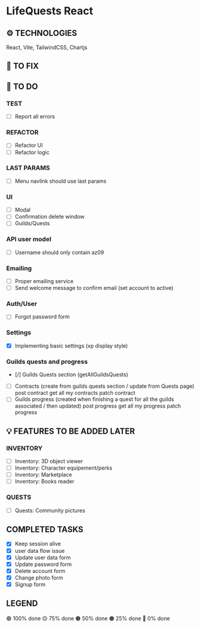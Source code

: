 # LifeQuests React

<!-- ///////////////////////////////////////////////////////////////////////////////////////  
TECHNOLOGIES USED
//////////////////////////////////////////////////////////////////////////////////////// -->
## ⚙️ TECHNOLOGIES
React, Vite, TailwindCSS, Chartjs

<!-- ///////////////////////////////////////////////////////////////////////////////////////  
FIX BUGS ETC.
//////////////////////////////////////////////////////////////////////////////////////// -->
## 🔧 TO FIX

<!-- ///////////////////////////////////////////////////////////////////////////////////////  
TO DO
//////////////////////////////////////////////////////////////////////////////////////// -->
## 🔳 TO DO
<!-- /////////////////////////////////////////  
TEST
////////////////////////////////////////// -->
### TEST
- [ ] Report all errors

<!-- /////////////////////////////////////////  
REFACTOR
////////////////////////////////////////// -->
### REFACTOR
- [ ] Refactor UI
- [ ] Refactor logic

<!-- /////////////////////////////////////////  
NAVIGATION
////////////////////////////////////////// -->
### LAST PARAMS
- [ ] Menu navlink should use last params

<!-- /////////////////////////////////////////  
UI
////////////////////////////////////////// -->
### UI
- [ ] Modal
- [ ] Confirmation delete window
- [ ] Guilds/Quests

<!-- /////////////////////////////////////////  
API
////////////////////////////////////////// -->
### API user model
- [ ] Username should only contain az09

### Emailing
- [ ] Proper emailing service
- [ ] Send welcome message to confirm email (set account to active)

<!-- /////////////////////////////////////////  
FEATURES
////////////////////////////////////////// -->
### Auth/User
- [ ] Forgot password form

### Settings
- [x] Implementing basic settings (xp display style)

### Guilds quests and progress
- [/] Guilds Quests section (getAllGuildsQuests)
- [ ] Contracts (create from guilds quests section / update from Quests page)
    post contract
    get all my contracts
    patch contract
- [ ] Guilds progress (created when finishing a quest for all the guilds associated / then updated)
    post progress
    get all my progress
    patch progress

<!-- ///////////////////////////////////////////////////////////////////////////////////////  
FUTURE FEATURES
//////////////////////////////////////////////////////////////////////////////////////// -->
## 💡 FEATURES TO BE ADDED LATER
### INVENTORY
- [ ] Inventory: 3D object viewer
- [ ] Inventory: Character equipement/perks
- [ ] Inventory: Marketplace
- [ ] Inventory: Books reader
### QUESTS
- [ ] Quests: Community pictures

<!-- ///////////////////////////////////////////////////////////////////////////////////////  
COMPLETED
//////////////////////////////////////////////////////////////////////////////////////// -->
## COMPLETED TASKS
- [x] Keep session alive
- [x] user data flow issue
- [x] Update user data form
- [x] Update password form
- [x] Delete account form
- [x] Change photo form
- [x] Signup form

<!-- ///////////////////////////////////////////////////////////////////////////////////////  
LEGEND
//////////////////////////////////////////////////////////////////////////////////////// -->
## LEGEND
🟢 100% done
🟡 75% done
🟠 50% done
🟤 25% done
🔴 0% done